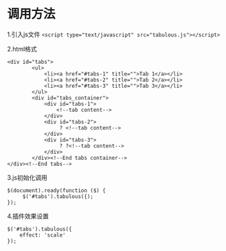 # 调用方法

1.引入js文件
`<script type="text/javascript" src="tabulous.js"></script>`

2.html格式

    <div id="tabs">
            <ul>
                <li><a href="#tabs-1" title="">Tab 1</a></li>
                <li><a href="#tabs-2" title="">Tab 2</a></li>
                <li><a href="#tabs-3" title="">Tab 3</a></li>
            </ul>
            <div id="tabs_container">
                <div id="tabs-1">
                    <!--tab content-->
                </div>
                <div id="tabs-2">
                     ? <!--tab content-->
                </div>
                <div id="tabs-3">
                     ? ?<!--tab content-->
                </div>
            </div><!--End tabs container-->
    </div><!--End tabs-->

3.js初始化调用

    $(document).ready(function ($) {
     	 $('#tabs').tabulous({);
    });

4.插件效果设置

    $('#tabs').tabulous({
    	effect: 'scale'
    });